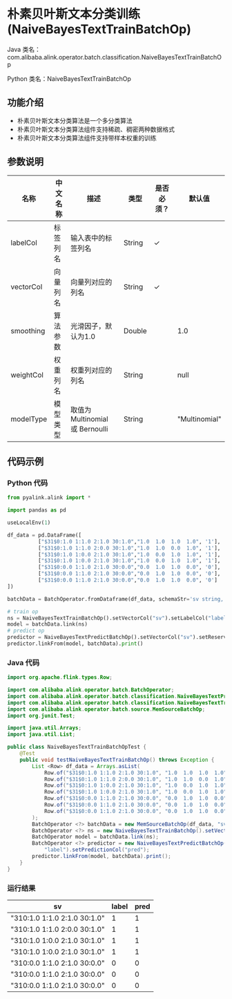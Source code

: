 # 朴素贝叶斯文本分类训练 (NaiveBayesTextTrainBatchOp)
Java 类名：com.alibaba.alink.operator.batch.classification.NaiveBayesTextTrainBatchOp

Python 类名：NaiveBayesTextTrainBatchOp


## 功能介绍

* 朴素贝叶斯文本分类算法是一个多分类算法
* 朴素贝叶斯文本分类算法组件支持稀疏、稠密两种数据格式
* 朴素贝叶斯文本分类算法组件支持带样本权重的训练

## 参数说明

| 名称 | 中文名称 | 描述 | 类型 | 是否必须？ | 默认值 |
| --- | --- | --- | --- | --- | --- |
| labelCol | 标签列名 | 输入表中的标签列名 | String | ✓ |  |
| vectorCol | 向量列名 | 向量列对应的列名 | String | ✓ |  |
| smoothing | 算法参数 | 光滑因子，默认为1.0 | Double |  | 1.0 |
| weightCol | 权重列名 | 权重列对应的列名 | String |  | null |
| modelType | 模型类型 | 取值为 Multinomial 或 Bernoulli | String |  | "Multinomial" |

## 代码示例
### Python 代码
```python
from pyalink.alink import *

import pandas as pd

useLocalEnv(1)

df_data = pd.DataFrame([
          ["$31$0:1.0 1:1.0 2:1.0 30:1.0","1.0  1.0  1.0  1.0", '1'],
          ["$31$0:1.0 1:1.0 2:0.0 30:1.0","1.0  1.0  0.0  1.0", '1'],
          ["$31$0:1.0 1:0.0 2:1.0 30:1.0","1.0  0.0  1.0  1.0", '1'],
          ["$31$0:1.0 1:0.0 2:1.0 30:1.0","1.0  0.0  1.0  1.0", '1'],
          ["$31$0:0.0 1:1.0 2:1.0 30:0.0","0.0  1.0  1.0  0.0", '0'],
          ["$31$0:0.0 1:1.0 2:1.0 30:0.0","0.0  1.0  1.0  0.0", '0'],
          ["$31$0:0.0 1:1.0 2:1.0 30:0.0","0.0  1.0  1.0  0.0", '0']
])

batchData = BatchOperator.fromDataframe(df_data, schemaStr='sv string, dv string, label string')

# train op
ns = NaiveBayesTextTrainBatchOp().setVectorCol("sv").setLabelCol("label")
model = batchData.link(ns)
# predict op
predictor = NaiveBayesTextPredictBatchOp().setVectorCol("sv").setReservedCols(["sv", "label"]).setPredictionCol("pred")
predictor.linkFrom(model, batchData).print()

```
### Java 代码
```java
import org.apache.flink.types.Row;

import com.alibaba.alink.operator.batch.BatchOperator;
import com.alibaba.alink.operator.batch.classification.NaiveBayesTextPredictBatchOp;
import com.alibaba.alink.operator.batch.classification.NaiveBayesTextTrainBatchOp;
import com.alibaba.alink.operator.batch.source.MemSourceBatchOp;
import org.junit.Test;

import java.util.Arrays;
import java.util.List;

public class NaiveBayesTextTrainBatchOpTest {
	@Test
	public void testNaiveBayesTextTrainBatchOp() throws Exception {
		List <Row> df_data = Arrays.asList(
			Row.of("$31$0:1.0 1:1.0 2:1.0 30:1.0", "1.0  1.0  1.0  1.0", "1"),
			Row.of("$31$0:1.0 1:1.0 2:0.0 30:1.0", "1.0  1.0  0.0  1.0", "1"),
			Row.of("$31$0:1.0 1:0.0 2:1.0 30:1.0", "1.0  0.0  1.0  1.0", "1"),
			Row.of("$31$0:1.0 1:0.0 2:1.0 30:1.0", "1.0  0.0  1.0  1.0", "1"),
			Row.of("$31$0:0.0 1:1.0 2:1.0 30:0.0", "0.0  1.0  1.0  0.0", "0"),
			Row.of("$31$0:0.0 1:1.0 2:1.0 30:0.0", "0.0  1.0  1.0  0.0", "0"),
			Row.of("$31$0:0.0 1:1.0 2:1.0 30:0.0", "0.0  1.0  1.0  0.0", "0")
		);
		BatchOperator <?> batchData = new MemSourceBatchOp(df_data, "sv string, dv string, label string");
		BatchOperator <?> ns = new NaiveBayesTextTrainBatchOp().setVectorCol("sv").setLabelCol("label");
		BatchOperator model = batchData.link(ns);
		BatchOperator <?> predictor = new NaiveBayesTextPredictBatchOp().setVectorCol("sv").setReservedCols("sv",
			"label").setPredictionCol("pred");
		predictor.linkFrom(model, batchData).print();
	}
}
```
### 运行结果

sv | label | pred
---|-------|----
"$31$0:1.0 1:1.0 2:1.0 30:1.0"|1|1
"$31$0:1.0 1:1.0 2:0.0 30:1.0"|1|1
"$31$0:1.0 1:0.0 2:1.0 30:1.0"|1|1
"$31$0:1.0 1:0.0 2:1.0 30:1.0"|1|1
"$31$0:0.0 1:1.0 2:1.0 30:0.0"|0|0
"$31$0:0.0 1:1.0 2:1.0 30:0.0"|0|0
"$31$0:0.0 1:1.0 2:1.0 30:0.0"|0|0



